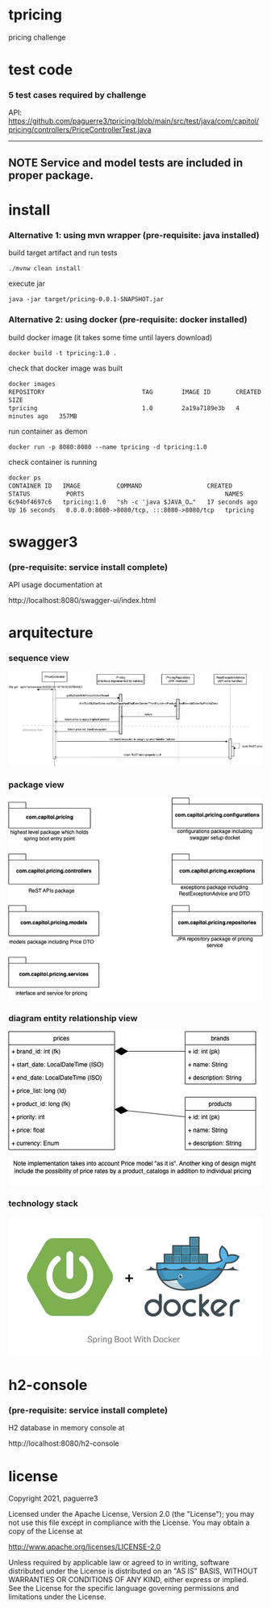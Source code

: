 # tpricing
pricing challenge



# test code
### 5 test cases required by challenge
API: https://github.com/paguerre3/tpricing/blob/main/src/test/java/com/capitol/pricing/controllers/PriceControllerTest.java

---
**NOTE**
Service and model tests are included in proper package.
---



# install
### Alternative 1: using mvn wrapper (pre-requisite: java installed)
build target artifact and run tests
<pre><code>./mvnw clean install</code></pre>

execute jar
<pre><code>java -jar target/pricing-0.0.1-SNAPSHOT.jar</code></pre>


### Alternative 2: using docker (pre-requisite: docker installed)
build docker image (it takes some time until layers download)
<pre><code>docker build -t tpricing:1.0 .</code></pre>

check that docker image was built
<pre><code>docker images
REPOSITORY                           TAG        IMAGE ID       CREATED         SIZE
tpricing                             1.0        2a19a7189e3b   4 minutes ago   357MB
</code></pre>

run container as demon
<pre><code>docker run -p 8080:8080 --name tpricing -d tpricing:1.0</code></pre>

check container is running
<pre><code>docker ps
CONTAINER ID   IMAGE          COMMAND                  CREATED          STATUS          PORTS                                       NAMES
6c94bf4697c6   tpricing:1.0   "sh -c 'java $JAVA_O…"   17 seconds ago   Up 16 seconds   0.0.0.0:8080->8080/tcp, :::8080->8080/tcp   tpricing
</code></pre>



# swagger3 
### (pre-requisite: service install complete)
API usage documentation at 

http://localhost:8080/swagger-ui/index.html




# arquitecture
### sequence view
![Screenshot](https://github.com/paguerre3/tpricing/blob/main/design/seq-diagram.png?raw=true)

### package view
![Screenshot](https://github.com/paguerre3/tpricing/blob/main/design/pckge-diagram.png?raw=true)

### diagram entity relationship view
![Screenshot](https://github.com/paguerre3/tpricing/blob/main/design/der-diagram.png?raw=true)

### technology stack
![Screenshot](https://github.com/paguerre3/tpricing/blob/main/design/impl-img.png?raw=true)





# h2-console
### (pre-requisite: service install complete)
H2 database in memory console at

http://localhost:8080/h2-console




# license
Copyright 2021, paguerre3

Licensed under the Apache License, Version 2.0 (the "License"); you may not use
this file except in compliance with the License. You may obtain a copy of the
License at

http://www.apache.org/licenses/LICENSE-2.0

Unless required by applicable law or agreed to in writing, software distributed
under the License is distributed on an "AS IS" BASIS, WITHOUT WARRANTIES OR
CONDITIONS OF ANY KIND, either express or implied. See the License for the
specific language governing permissions and limitations under the License.
